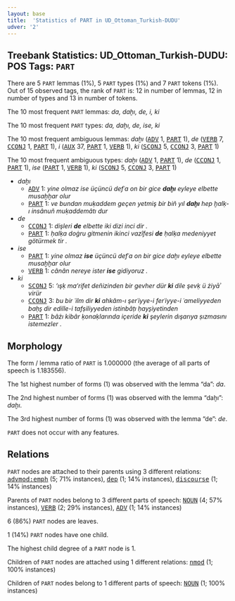 ```yaml
---
layout: base
title:  'Statistics of PART in UD_Ottoman_Turkish-DUDU'
udver: '2'
---
```


## Treebank Statistics: UD_Ottoman_Turkish-DUDU: POS Tags: `PART`

There are 5 `PART` lemmas (1%), 5 `PART` types (1%) and 7 `PART` tokens (1%).
Out of 15 observed tags, the rank of `PART` is: 12 in number of lemmas, 12 in number of types and 13 in number of tokens.

The 10 most frequent `PART` lemmas: <em>da, daḫı, de, i, ki</em>

The 10 most frequent `PART` types:  <em>da, daḫı, de, ise, ki</em>

The 10 most frequent ambiguous lemmas: <em>daḫı</em> (<tt><a href="ota_dudu-pos-ADV.html">ADV</a></tt> 1, <tt><a href="ota_dudu-pos-PART.html">PART</a></tt> 1), <em>de</em> (<tt><a href="ota_dudu-pos-VERB.html">VERB</a></tt> 7, <tt><a href="ota_dudu-pos-CCONJ.html">CCONJ</a></tt> 1, <tt><a href="ota_dudu-pos-PART.html">PART</a></tt> 1), <em>i</em> (<tt><a href="ota_dudu-pos-AUX.html">AUX</a></tt> 37, <tt><a href="ota_dudu-pos-PART.html">PART</a></tt> 1, <tt><a href="ota_dudu-pos-VERB.html">VERB</a></tt> 1), <em>ki</em> (<tt><a href="ota_dudu-pos-SCONJ.html">SCONJ</a></tt> 5, <tt><a href="ota_dudu-pos-CCONJ.html">CCONJ</a></tt> 3, <tt><a href="ota_dudu-pos-PART.html">PART</a></tt> 1)

The 10 most frequent ambiguous types:  <em>daḫı</em> (<tt><a href="ota_dudu-pos-ADV.html">ADV</a></tt> 1, <tt><a href="ota_dudu-pos-PART.html">PART</a></tt> 1), <em>de</em> (<tt><a href="ota_dudu-pos-CCONJ.html">CCONJ</a></tt> 1, <tt><a href="ota_dudu-pos-PART.html">PART</a></tt> 1), <em>ise</em> (<tt><a href="ota_dudu-pos-PART.html">PART</a></tt> 1, <tt><a href="ota_dudu-pos-VERB.html">VERB</a></tt> 1), <em>ki</em> (<tt><a href="ota_dudu-pos-SCONJ.html">SCONJ</a></tt> 5, <tt><a href="ota_dudu-pos-CCONJ.html">CCONJ</a></tt> 3, <tt><a href="ota_dudu-pos-PART.html">PART</a></tt> 1)


* <em>daḫı</em>
  * <tt><a href="ota_dudu-pos-ADV.html">ADV</a></tt> 1: <em>yine olmaz ise üçüncü defʿa on bir gice <b>daḫı</b> eyleye elbette musaḫḫar olur</em>
  * <tt><a href="ota_dudu-pos-PART.html">PART</a></tt> 1: <em>ve bundan muḳaddem geçen yetmiş bir biñ yıl <b>daḫı</b> hep ḫalḳ-ı insânuñ muḳaddemâtı dur</em>
* <em>de</em>
  * <tt><a href="ota_dudu-pos-CCONJ.html">CCONJ</a></tt> 1: <em>dişleri <b>de</b> elbette iki dizi inci dir .</em>
  * <tt><a href="ota_dudu-pos-PART.html">PART</a></tt> 1: <em>ḥalḳa doġru gitmenin ikinci vazîfesi <b>de</b> ḥalḳa medeniyyet götürmek tir .</em>
* <em>ise</em>
  * <tt><a href="ota_dudu-pos-PART.html">PART</a></tt> 1: <em>yine olmaz <b>ise</b> üçüncü defʿa on bir gice daḫı eyleye elbette musaḫḫar olur</em>
  * <tt><a href="ota_dudu-pos-VERB.html">VERB</a></tt> 1: <em>cânân nereye ister <b>ise</b> gidiyoruz .</em>
* <em>ki</em>
  * <tt><a href="ota_dudu-pos-SCONJ.html">SCONJ</a></tt> 5: <em>‘ışḳ ma‘rifet deñizinden bir gevher dür <b>ki</b> dile şevḳ ü żiyāʾ virür</em>
  * <tt><a href="ota_dudu-pos-CCONJ.html">CCONJ</a></tt> 3: <em>bu bir ʿilm dir <b>ki</b> ahkâm-ı şerʿiyye-i ferʿiyye-i ʿameliyyeden baḥs̱ dir edille-i tafṣiliyyeden istinbâṭı ḥays̱iyetinden</em>
  * <tt><a href="ota_dudu-pos-PART.html">PART</a></tt> 1: <em>bâżı kibâr ḳonaḳlarında içeride <b>ki</b> şeylerin dışarıya ṣızmasını istemezler .</em>

## Morphology

The form / lemma ratio of `PART` is 1.000000 (the average of all parts of speech is 1.183556).

The 1st highest number of forms (1) was observed with the lemma “da”: <em>da</em>.

The 2nd highest number of forms (1) was observed with the lemma “daḫı”: <em>daḫı</em>.

The 3rd highest number of forms (1) was observed with the lemma “de”: <em>de</em>.

`PART` does not occur with any features.


## Relations

`PART` nodes are attached to their parents using 3 different relations: <tt><a href="ota_dudu-dep-advmod-emph.html">advmod:emph</a></tt> (5; 71% instances), <tt><a href="ota_dudu-dep-dep.html">dep</a></tt> (1; 14% instances), <tt><a href="ota_dudu-dep-discourse.html">discourse</a></tt> (1; 14% instances)

Parents of `PART` nodes belong to 3 different parts of speech: <tt><a href="ota_dudu-pos-NOUN.html">NOUN</a></tt> (4; 57% instances), <tt><a href="ota_dudu-pos-VERB.html">VERB</a></tt> (2; 29% instances), <tt><a href="ota_dudu-pos-ADV.html">ADV</a></tt> (1; 14% instances)

6 (86%) `PART` nodes are leaves.

1 (14%) `PART` nodes have one child.

The highest child degree of a `PART` node is 1.

Children of `PART` nodes are attached using 1 different relations: <tt><a href="ota_dudu-dep-nmod.html">nmod</a></tt> (1; 100% instances)

Children of `PART` nodes belong to 1 different parts of speech: <tt><a href="ota_dudu-pos-NOUN.html">NOUN</a></tt> (1; 100% instances)

